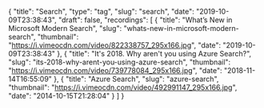 {
  "title": "Search",
  "type": "tag",
  "slug": "search",
  "date": "2019-10-09T23:38:43",
  "draft": false,
  "recordings": [
    {
      "title": "What’s New in Microsoft Modern Search",
      "slug": "whats-new-in-microsoft-modern-search",
      "thumbnail": "https://i.vimeocdn.com/video/822338757_295x166.jpg",
      "date": "2019-10-09T23:38:43"
    },
    {
      "title": "It's 2018. Why aren't you using Azure Search?",
      "slug": "its-2018-why-arent-you-using-azure-search",
      "thumbnail": "https://i.vimeocdn.com/video/739778084_295x166.jpg",
      "date": "2018-11-14T16:55:09"
    },
    {
      "title": "Azure Search",
      "slug": "azure-search",
      "thumbnail": "https://i.vimeocdn.com/video/492991147_295x166.jpg",
      "date": "2014-10-15T21:28:04"
    }
  ]
}